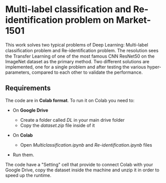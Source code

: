 # Multi-label classification and Re-identification problem on Market-1501

This work solves two typical problems of Deep Learning: Multi-label classiﬁcation problem and Re-identiﬁcation problem. The resolution sees the Transfer Learning of one of the most famous CNN ResNet50 on the ImageNet dataset as the primary method. Two different solutions are implemented, one for a single problem and after testing the various hyper-parameters, compared to each other to validate the performance.

## Requirements

The code are in **Colab format**. To run it on Colab you need to:

- On **Google Drive**
  - Create a folder called *DL* in your main drive folder
  - Copy the *dataset.zip* file inside of it

- On **Colab**

  - Open *Multiclassification.ipynb* and *Re-identification.ipynb* files

- Run them.

The code have a "Setting" cell that provide to connect Colab with your Google Drive, copy the dataset inside the machine and unzip it in order to speed up the runtime. 